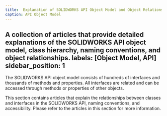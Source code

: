 ```yaml
---
title:  Explanation of SOLIDWORKS API Object Model and Object Relationships
caption: API Object Model
---
```

 A collection of articles that provide detailed explanations of the SOLIDWORKS API object model, class hierarchy, naming conventions, and object relationships.
labels: [Object Model, API]
sidebar_position: 1
---
The SOLIDWORKS API object model consists of hundreds of interfaces and thousands of methods and properties. All interfaces are related and can be accessed through methods or properties of other objects.

This section contains articles that explain the relationships between classes and interfaces in the SOLIDWORKS API, naming conventions, and accessibility. Please refer to the articles in this section for more information.